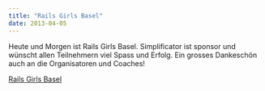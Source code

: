 ```yaml
---
title: "Rails Girls Basel"
date: 2013-04-05
---
```


Heute und Morgen ist Rails Girls Basel. Simplificator ist sponsor und wünscht allen Teilnehmern viel Spass und Erfolg. Ein grosses Dankeschön auch an die Organisatoren und Coaches!

  
[Rails Girls Basel](http://railsgirls.com/basel)
